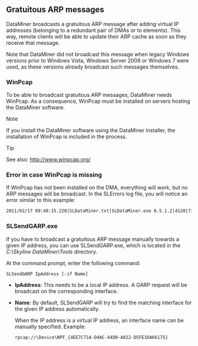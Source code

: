 ## Gratuitous ARP messages

DataMiner broadcasts a gratuitous ARP message after adding virtual IP addresses (belonging to a redundant pair of DMAs or to elements). This way, remote clients will be able to update their ARP cache as soon as they receive that message.

Note that DataMiner did not broadcast this message when legacy Windows versions prior to Windows Vista, Windows Server 2008 or Windows 7 were used, as these versions already broadcast such messages themselves.

### WinPcap

To be able to broadcast gratuitous ARP messages, DataMiner needs WinPcap. As a consequence, WinPcap must be installed on servers hosting the DataMiner software.

> [!NOTE]
> If you install the DataMiner software using the DataMiner installer, the installation of WinPcap is included in the process.

> [!TIP]
> See also:
> <http://www.winpcap.org/>

### Error in case WinPcap is missing

If WinPcap has not been installed on the DMA, everything will work, but no ARP messages will be broadcast. In the SLErrors log file, you will notice an error similar to this example:

```txt
2011/02/17 09:48:15.220|SLDataMiner.txt|SLDataMiner.exe 6.5.1.2|4120|7112| CHardware::AddIPAddress()|ERR|-1|Failed to send out Gratuitous ARP message for added IP address 10.10.51.98. WinPcap is probably not installed on the system. (0xc0000135h; C:\Skyline DataMiner\Tools\SLSendGARP.exe 10.10.51.98  -if "rpcap://\Device\NPF_{4EE7C71A-D4AC-44D0-A812-D5FE1DA66175}")
```

### SLSendGARP.exe

If you have to broadcast a gratuitous ARP message manually towards a given IP address, you can use SLSendGARP.exe, which is located in the *C:\\Skyline DataMiner\\Tools* directory.

At the command prompt, enter the following command:

```txt
SLSendGARP IpAddress [-if Name]
```

- **IpAddress**: This needs to be a local IP address. A GARP request will be broadcast on the corresponding interface.

- **Name**: By default, SLSendGARP will try to find the matching interface for the given IP address automatically.

    When the IP address is a virtual IP address, an interface name can be manually specified.     Example:

    ```txt
    rpcap://\Device\NPF_{4EE7C71A-D4AC-44D0-A812-D5FE1DA66175}
    ```
